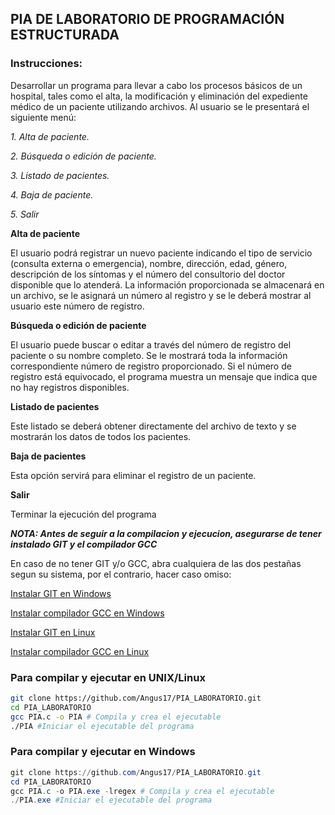 ## PIA DE LABORATORIO DE PROGRAMACIÓN ESTRUCTURADA

### Instrucciones: 

Desarrollar un programa para llevar a cabo los procesos básicos de un hospital, tales como el alta, la modificación y eliminación del expediente médico de un paciente utilizando archivos. Al usuario se le presentará el siguiente menú: 

*1. Alta de paciente.* 

*2. Búsqueda o edición de paciente.*

*3. Listado de pacientes.* 

*4. Baja de paciente.* 

*5. Salir*



 **Alta de paciente** 

El usuario podrá registrar un nuevo paciente indicando el tipo de servicio (consulta externa o emergencia), nombre, dirección, edad, género, descripción de los síntomas y el número del consultorio del doctor disponible que lo atenderá. La información proporcionada se almacenará en un archivo, se le asignará un número al registro y se le deberá mostrar al usuario este número de registro. 



**Búsqueda o edición de paciente**

El usuario puede buscar o editar a través del número de registro del paciente o su nombre completo. Se le mostrará toda la información correspondiente número de registro proporcionado. Si el número de registro está equivocado, el programa muestra un mensaje que indica que no hay registros disponibles. 



**Listado de pacientes** 

Este listado se deberá obtener directamente del archivo de texto y se mostrarán los datos de todos los pacientes. 



**Baja de pacientes** 

Esta opción servirá para eliminar el registro de un paciente.


**Salir**

Terminar la ejecución del programa


**_NOTA: Antes de seguir a la compilacion y ejecucion, asegurarse de tener instalado GIT y el compilador GCC_**

En caso de no tener GIT y/o GCC, abra cualquiera de las dos pestañas segun su sistema, por el contrario, hacer caso omiso:

[Instalar GIT en Windows](https://git-scm.com/download/win)

[Instalar compilador GCC en Windows](https://code.visualstudio.com/docs/languages/cpp)

[Instalar GIT en Linux](https://git-scm.com/download/linux)

[Instalar compilador GCC en Linux](https://redessy.com/como-instalar-y-usar-el-compilador-gcc-en-un-sistema-linux/)

### Para compilar y ejecutar en UNIX/Linux

```bash
git clone https://github.com/Angus17/PIA_LABORATORIO.git
cd PIA_LABORATORIO
gcc PIA.c -o PIA # Compila y crea el ejecutable
./PIA #Iniciar el ejecutable del programa
```
### Para compilar y ejecutar en Windows

```powershell
git clone https://github.com/Angus17/PIA_LABORATORIO.git
cd PIA_LABORATORIO
gcc PIA.c -o PIA.exe -lregex # Compila y crea el ejecutable
./PIA.exe #Iniciar el ejecutable del programa

```
